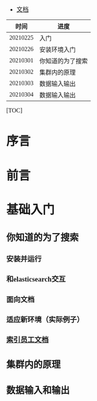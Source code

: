 <font face="SimSun" size=3>

- [文档](https://www.elastic.co/guide/cn/elasticsearch/guide/current/foreword_id.html)

时间 | 进度
---|---
20210225 | 入门
20210226 | 安装环境入门
20210301 | 你知道的为了搜索
20210302 | 集群内的原理
20210303 | 数据输入输出
20210304 | 数据输入输出

[TOC]

# 序言

# 前言

# 基础入门

## 你知道的为了搜索

### 安装并运行

### 和elasticsearch交互

### 面向文档

### 适应新环境（实际例子）

### [索引员工文档](https://www.elastic.co/guide/cn/elasticsearch/guide/current/_indexing_employee_documents.html)

### 


## 集群内的原理

## 数据输入和输出

</font>
